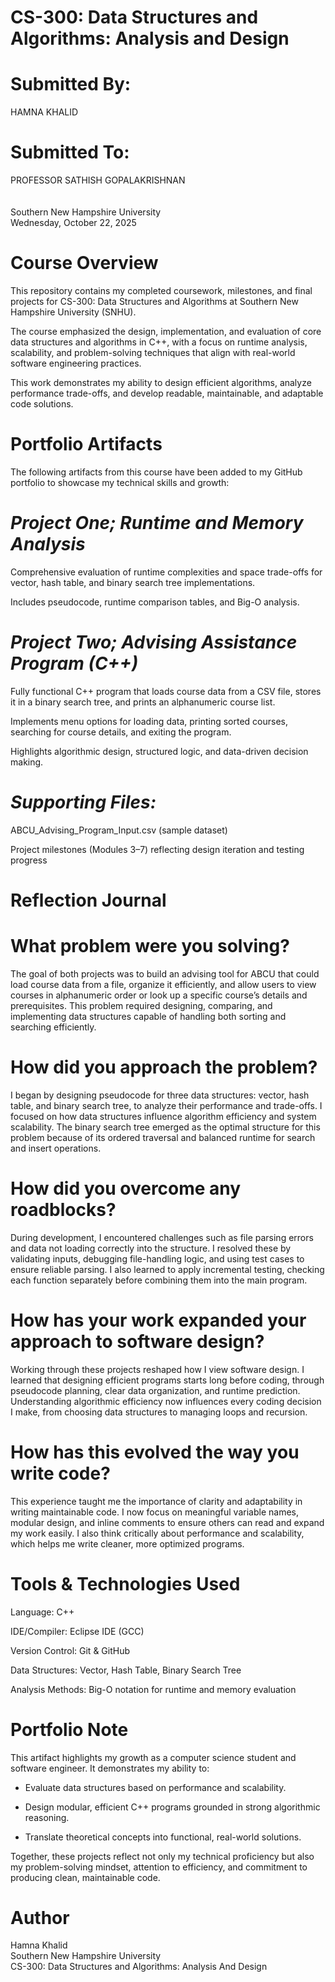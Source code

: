# CS-300: Data Structures and Algorithms: Analysis and Design

# Submitted By:
HAMNA KHALID <br>

# Submitted To:
PROFESSOR SATHISH GOPALAKRISHNAN <br>
<br><br>
Southern New Hampshire University <br>
Wednesday, October 22, 2025 <br>

# Course Overview

This repository contains my completed coursework, milestones, and final projects for CS-300: Data Structures and Algorithms at Southern New Hampshire University (SNHU).

The course emphasized the design, implementation, and evaluation of core data structures and algorithms in C++, with a focus on runtime analysis, scalability, and problem-solving techniques that align with real-world software engineering practices.

This work demonstrates my ability to design efficient algorithms, analyze performance trade-offs, and develop readable, maintainable, and adaptable code solutions.

# Portfolio Artifacts

The following artifacts from this course have been added to my GitHub portfolio to showcase my technical skills and growth:

# *Project One; Runtime and Memory Analysis* #

Comprehensive evaluation of runtime complexities and space trade-offs for vector, hash table, and binary search tree implementations.

Includes pseudocode, runtime comparison tables, and Big-O analysis.

# *Project Two; Advising Assistance Program (C++)*

Fully functional C++ program that loads course data from a CSV file, stores it in a binary search tree, and prints an alphanumeric course list.

Implements menu options for loading data, printing sorted courses, searching for course details, and exiting the program.

Highlights algorithmic design, structured logic, and data-driven decision making.

# *Supporting Files:*

ABCU_Advising_Program_Input.csv (sample dataset)

Project milestones (Modules 3–7) reflecting design iteration and testing progress

# Reflection Journal

# What problem were you solving?

The goal of both projects was to build an advising tool for ABCU that could load course data from a file, organize it efficiently, and allow users to view courses in alphanumeric order or look up a specific course’s details and prerequisites. This problem required designing, comparing, and implementing data structures capable of handling both sorting and searching efficiently.

# How did you approach the problem?

I began by designing pseudocode for three data structures: vector, hash table, and binary search tree, to analyze their performance and trade-offs. I focused on how data structures influence algorithm efficiency and system scalability. The binary search tree emerged as the optimal structure for this problem because of its ordered traversal and balanced runtime for search and insert operations.

# How did you overcome any roadblocks?

During development, I encountered challenges such as file parsing errors and data not loading correctly into the structure. I resolved these by validating inputs, debugging file-handling logic, and using test cases to ensure reliable parsing. I also learned to apply incremental testing, checking each function separately before combining them into the main program.

# How has your work expanded your approach to software design?

Working through these projects reshaped how I view software design. I learned that designing efficient programs starts long before coding, through pseudocode planning, clear data organization, and runtime prediction. Understanding algorithmic efficiency now influences every coding decision I make, from choosing data structures to managing loops and recursion.

# How has this evolved the way you write code?

This experience taught me the importance of clarity and adaptability in writing maintainable code. I now focus on meaningful variable names, modular design, and inline comments to ensure others can read and expand my work easily. I also think critically about performance and scalability, which helps me write cleaner, more optimized programs.

# Tools & Technologies Used

Language: C++

IDE/Compiler: Eclipse IDE (GCC)

Version Control: Git & GitHub

Data Structures: Vector, Hash Table, Binary Search Tree

Analysis Methods: Big-O notation for runtime and memory evaluation

# Portfolio Note

This artifact highlights my growth as a computer science student and software engineer. It demonstrates my ability to:

* Evaluate data structures based on performance and scalability.

* Design modular, efficient C++ programs grounded in strong algorithmic reasoning.

* Translate theoretical concepts into functional, real-world solutions.

Together, these projects reflect not only my technical proficiency but also my problem-solving mindset, attention to efficiency, and commitment to producing clean, maintainable code.

# Author

Hamna Khalid <br>
Southern New Hampshire University <br>
CS-300: Data Structures and Algorithms: Analysis And Design <br>
